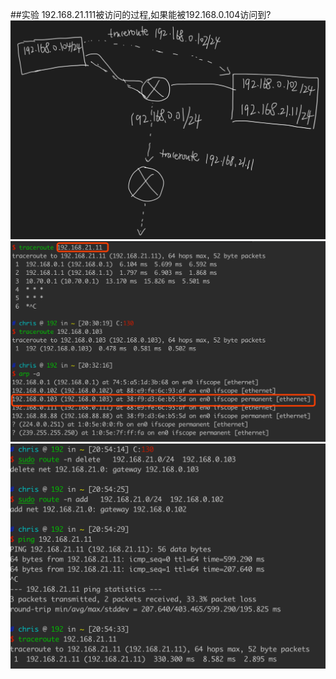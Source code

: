 ##实验
192.168.21.111被访问的过程,如果能被192.168.0.104访问到?
![](.00_路由表_下一跳转发_images/d1b56768.png)
![](.00_路由表_下一跳转发_images/70dd17f9.png)
![](.00_路由表_下一跳转发_images/64cad9f5.png)
